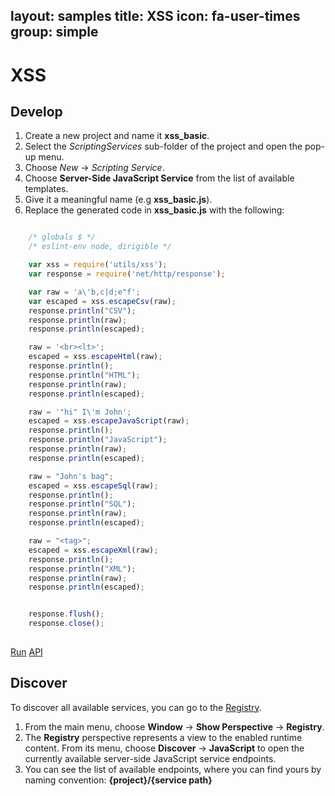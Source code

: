 layout: samples
title: XSS
icon: fa-user-times
group: simple
---

XSS
===

Develop
--

1. Create a new project and name it **xss_basic**.
2. Select the *ScriptingServices* sub-folder of the project and open the pop-up menu.
3. Choose *New* -> *Scripting Service*.
4. Choose **Server-Side JavaScript Service** from the list of available templates.
5. Give it a meaningful name (e.g **xss_basic.js**).
6. Replace the generated code in **xss_basic.js** with the following:

```javascript

	/* globals $ */
	/* eslint-env node, dirigible */

	var xss = require('utils/xss');
	var response = require('net/http/response');

	var raw = 'a\'b,c|d;e"f';
	var escaped = xss.escapeCsv(raw);
	response.println("CSV");
	response.println(raw);
	response.println(escaped);

	raw = '<br><lt>';
	escaped = xss.escapeHtml(raw);
	response.println();
	response.println("HTML");
	response.println(raw);
	response.println(escaped);

	raw = '"hi" I\'m John';
	escaped = xss.escapeJavaScript(raw);
	response.println();
	response.println("JavaScript");
	response.println(raw);
	response.println(escaped);

	raw = "John's bag";
	escaped = xss.escapeSql(raw);
	response.println();
	response.println("SQL");
	response.println(raw);
	response.println(escaped);

	raw = "<tag>";
	escaped = xss.escapeXml(raw);
	response.println();
	response.println("XML");
	response.println(raw);
	response.println(escaped);


	response.flush();
	response.close();
	
```

<div class="btn-toolbar pull-right">
	<a class="btn btn-warning" href="http://dirigible.eclipse.org/services/ui/anonymous.html?git=https://github.com/dirigiblelabs/sample_utils_xss_basic.git">Run</a>
	<a class="btn btn-info" href="http://www.dirigible.io/api/utils_xss.html">API</a>
</div>

Discover
--
To discover all available services, you can go to the [Registry](../help/registry.html).

1. From the main menu, choose **Window** -> **Show Perspective** -> **Registry**.
2. The **Registry** perspective represents a view to the enabled runtime content. From its menu, choose **Discover** -> **JavaScript** to open the currently available server-side JavaScript service endpoints.
3. You can see the list of available endpoints, where you can find yours by naming convention: **{project}/{service path}**
